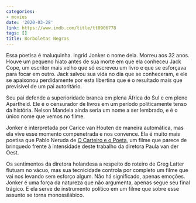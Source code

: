 ```yaml
---
categories:
- movies
date: '2020-03-28'
link: https://www.imdb.com/title/tt0906778
tags: []
title: Borboletas Negras
---
```


Essa poetisa é maluquinha. Ingrid Jonker o nome dela. Morreu aos 32 anos. Houve um pequeno hiato antes de sua morte em que ela conheceu Jack Cope, um escritor mais velho que só escreveu um livro e que se esforçava para focar em outro. Jack salvou sua vida no dia que se conheceram, e ele se apaixonou perdidamente por esta libertina que é o resultado mais que previsível de um pai autoritário.

Seu pai defende a superioridade branca em plena África do Sul e em pleno Apartheid. Ele é o censurador de livros em um período politicamente tenso da história. Nelson Mandela ainda seria um nome a ser lembrado, e é o único nome que vemos no filme.

Jonker é interpretada por Carice van Houten de maneira automática, mas ela vive esse momento compenetrada e nos convence. Ela é muito mais poetisa que Pablo Neruda de [O Carteiro e o Poeta], um filme que parece de brinquedo frente à intensidade deste trabalho da diretora Paula van der Oest.

Os sentimentos da diretora holandesa a respeito do roteiro de Greg Latter flutuam no vácuo, mas sua tecnicidade controla por completo um filme que vai nos levando sem esforço algum. Não há significado, apenas emoções. Jonker é uma força da natureza que não argumenta, apenas segue seu final trágico. E ela serve de instrumento político em um filme que sobre esse assunto se torna monossilábico.

[O Carteiro e o Poeta]: /o-carteiro-e-o-poeta